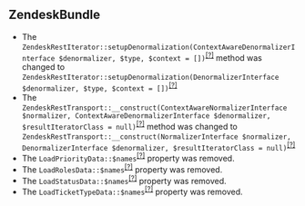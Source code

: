 ZendeskBundle
-------------
* The `ZendeskRestIterator::setupDenormalization(ContextAwareDenormalizerInterface $denormalizer, $type, $context = [])`<sup>[[?]](https://github.com/oroinc/OroCRMZendeskBundle/tree/5.1.0/Provider/Transport/Rest/ZendeskRestIterator.php#L97 "Oro\Bundle\ZendeskBundle\Provider\Transport\Rest\ZendeskRestIterator")</sup> method was changed to `ZendeskRestIterator::setupDenormalization(DenormalizerInterface $denormalizer, $type, $context = [])`<sup>[[?]](https://github.com/oroinc/OroCRMZendeskBundle/tree/6.0.0-beta/Provider/Transport/Rest/ZendeskRestIterator.php#L91 "Oro\Bundle\ZendeskBundle\Provider\Transport\Rest\ZendeskRestIterator")</sup>
* The `ZendeskRestTransport::__construct(ContextAwareNormalizerInterface $normalizer, ContextAwareDenormalizerInterface $denormalizer, $resultIteratorClass = null)`<sup>[[?]](https://github.com/oroinc/OroCRMZendeskBundle/tree/5.1.0/Provider/Transport/Rest/ZendeskRestTransport.php#L37 "Oro\Bundle\ZendeskBundle\Provider\Transport\Rest\ZendeskRestTransport")</sup> method was changed to `ZendeskRestTransport::__construct(NormalizerInterface $normalizer, DenormalizerInterface $denormalizer, $resultIteratorClass = null)`<sup>[[?]](https://github.com/oroinc/OroCRMZendeskBundle/tree/6.0.0-beta/Provider/Transport/Rest/ZendeskRestTransport.php#L32 "Oro\Bundle\ZendeskBundle\Provider\Transport\Rest\ZendeskRestTransport")</sup>
* The `LoadPriorityData::$names`<sup>[[?]](https://github.com/oroinc/OroCRMZendeskBundle/tree/5.1.0/Migrations/Data/ORM/LoadPriorityData.php#L16 "Oro\Bundle\ZendeskBundle\Migrations\Data\ORM\LoadPriorityData::$names")</sup> property was removed.
* The `LoadRolesData::$names`<sup>[[?]](https://github.com/oroinc/OroCRMZendeskBundle/tree/5.1.0/Migrations/Data/ORM/LoadRolesData.php#L16 "Oro\Bundle\ZendeskBundle\Migrations\Data\ORM\LoadRolesData::$names")</sup> property was removed.
* The `LoadStatusData::$names`<sup>[[?]](https://github.com/oroinc/OroCRMZendeskBundle/tree/5.1.0/Migrations/Data/ORM/LoadStatusData.php#L16 "Oro\Bundle\ZendeskBundle\Migrations\Data\ORM\LoadStatusData::$names")</sup> property was removed.
* The `LoadTicketTypeData::$names`<sup>[[?]](https://github.com/oroinc/OroCRMZendeskBundle/tree/5.1.0/Migrations/Data/ORM/LoadTicketTypeData.php#L16 "Oro\Bundle\ZendeskBundle\Migrations\Data\ORM\LoadTicketTypeData::$names")</sup> property was removed.

